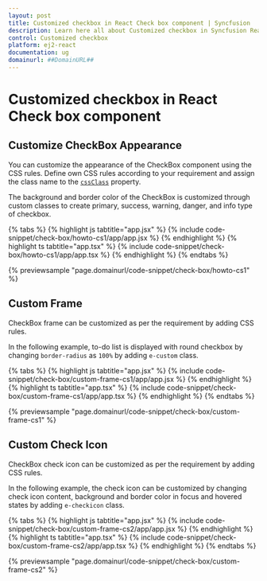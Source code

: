 ```yaml
---
layout: post
title: Customized checkbox in React Check box component | Syncfusion
description: Learn here all about Customized checkbox in Syncfusion React Check box component of Syncfusion Essential JS 2 and more.
control: Customized checkbox 
platform: ej2-react
documentation: ug
domainurl: ##DomainURL##
---
```


# Customized checkbox in React Check box component

## Customize CheckBox Appearance

You can customize the appearance of the CheckBox component using the CSS rules. Define own CSS rules according to your requirement and assign the class name to the [`cssClass`](https://ej2.syncfusion.com/react/documentation/api/check-box#cssclass) property.

The background and border color of the CheckBox is customized through custom classes to create primary, success, warning, danger, and info type of checkbox.

{% tabs %}
{% highlight js tabtitle="app.jsx" %}
{% include code-snippet/check-box/howto-cs1/app/app.jsx %}
{% endhighlight %}
{% highlight ts tabtitle="app.tsx" %}
{% include code-snippet/check-box/howto-cs1/app/app.tsx %}
{% endhighlight %}
{% endtabs %}

 {% previewsample "page.domainurl/code-snippet/check-box/howto-cs1" %}

## Custom Frame

CheckBox frame can be customized as per the requirement by adding CSS rules.

In the following example, to-do list is displayed with round checkbox by changing `border-radius` as `100%` by adding `e-custom` class.

{% tabs %}
{% highlight js tabtitle="app.jsx" %}
{% include code-snippet/check-box/custom-frame-cs1/app/app.jsx %}
{% endhighlight %}
{% highlight ts tabtitle="app.tsx" %}
{% include code-snippet/check-box/custom-frame-cs1/app/app.tsx %}
{% endhighlight %}
{% endtabs %}

 {% previewsample "page.domainurl/code-snippet/check-box/custom-frame-cs1" %}

## Custom Check Icon

CheckBox check icon can be customized as per the requirement by adding CSS rules.

In the following example, the check icon can be customized by changing check icon content, background and border color in focus and hovered states by adding `e-checkicon` class.

{% tabs %}
{% highlight js tabtitle="app.jsx" %}
{% include code-snippet/check-box/custom-frame-cs2/app/app.jsx %}
{% endhighlight %}
{% highlight ts tabtitle="app.tsx" %}
{% include code-snippet/check-box/custom-frame-cs2/app/app.tsx %}
{% endhighlight %}
{% endtabs %}

 {% previewsample "page.domainurl/code-snippet/check-box/custom-frame-cs2" %}